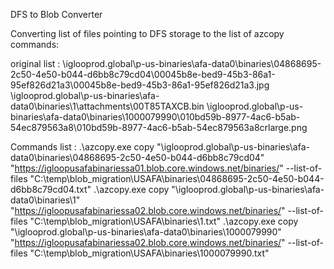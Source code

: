 DFS to Blob Converter 

Converting list of files  pointing to DFS storage to the list of azcopy commands:

original  list : 
\\iglooprod.global\p-us-binaries\afa-data0\binaries\04868695-2c50-4e50-b044-d6bb8c79cd04\00045b8e-bed9-45b3-86a1-95ef826d21a3\00045b8e-bed9-45b3-86a1-95ef826d21a3.jpg
\\iglooprod.global\p-us-binaries\afa-data0\binaries\1\attachments\00T85TAXCB.bin
\\iglooprod.global\p-us-binaries\afa-data0\binaries\1000079990\010bd59b-8977-4ac6-b5ab-54ec879563a8\010bd59b-8977-4ac6-b5ab-54ec879563a8crlarge.png

Commands list :
.\azcopy.exe copy "\\iglooprod.global\p-us-binaries\afa-data0\binaries\04868695-2c50-4e50-b044-d6bb8c79cd04\" "https://igloopusafabinariessa01.blob.core.windows.net/binaries/" --list-of-files "C:\temp\blob_migration\USAFA\binaries\04868695-2c50-4e50-b044-d6bb8c79cd04.txt"
.\azcopy.exe copy "\\iglooprod.global\p-us-binaries\afa-data0\binaries\1\" "https://igloopusafabinariessa02.blob.core.windows.net/binaries/" --list-of-files "C:\temp\blob_migration\USAFA\binaries\1.txt"
.\azcopy.exe copy "\\iglooprod.global\p-us-binaries\afa-data0\binaries\1000079990\" "https://igloopusafabinariessa02.blob.core.windows.net/binaries/" --list-of-files "C:\temp\blob_migration\USAFA\binaries\1000079990.txt"
